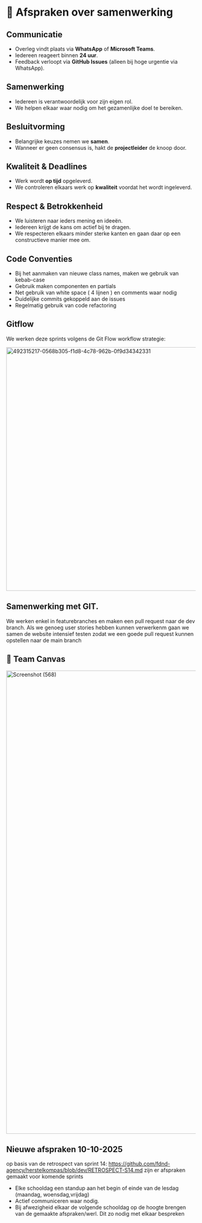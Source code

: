 # 🤝 Afspraken over samenwerking

## Communicatie
- Overleg vindt plaats via **WhatsApp** of **Microsoft Teams**.  
- Iedereen reageert binnen **24 uur**.  
- Feedback verloopt via **GitHub Issues** (alleen bij hoge urgentie via WhatsApp).  

## Samenwerking
- Iedereen is verantwoordelijk voor zijn eigen rol.  
- We helpen elkaar waar nodig om het gezamenlijke doel te bereiken.  

## Besluitvorming
- Belangrijke keuzes nemen we **samen**.  
- Wanneer er geen consensus is, hakt de **projectleider** de knoop door.  

## Kwaliteit & Deadlines
- Werk wordt **op tijd** opgeleverd.  
- We controleren elkaars werk op **kwaliteit** voordat het wordt ingeleverd.  

## Respect & Betrokkenheid
- We luisteren naar ieders mening en ideeën.  
- Iedereen krijgt de kans om actief bij te dragen.  
- We respecteren elkaars minder sterke kanten en gaan daar op een constructieve manier mee om.  

## Code Conventies
- Bij het aanmaken van nieuwe class names, maken we gebruik van kebab-case
- Gebruik maken componenten en partials
- Net gebruik van white space ( 4 lijnen ) en comments waar nodig
- Duidelijke commits gekoppeld aan de issues
- Regelmatig gebruik van code refactoring

## Gitflow
We werken deze sprints volgens de Git Flow workflow strategie:

<img width="559" height="648" alt="492315217-0568b305-f1d8-4c78-962b-0f9d34342331" src="https://github.com/user-attachments/assets/ed577032-d00c-4be2-ac94-d2a7072f1a09" />

## Samenwerking met GIT.

We werken enkel in featurebranches en maken een pull request naar de dev branch. Als we genoeg user stories hebben kunnen verwerkenm gaan we samen de website intensief testen zodat we een goede pull request kunnen opstellen naar de main branch

## 📌 Team Canvas

<img width="1765" height="1232" alt="Screenshot (568)" src="https://github.com/user-attachments/assets/e0053788-acee-462e-8010-f8413cce288a" />


## Nieuwe afspraken 10-10-2025

op basis van de retrospect van sprint 14: https://github.com/fdnd-agency/herstelkompas/blob/dev/RETROSPECT-S14.md zijn er afspraken gemaakt voor komende sprints

- Elke schooldag een standup aan het begin of einde van de lesdag (maandag, woensdag,vrijdag)
- Actief communiceren waar nodig.
- Bij afwezigheid elkaar de volgende schooldag op de hoogte brengen van de gemaakte afspraken/werl. Dit zo nodig met elkaar bespreken
